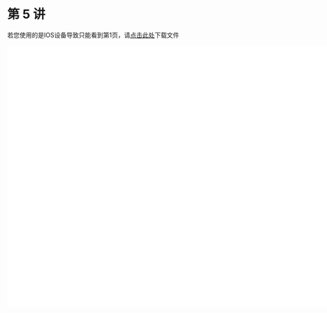 # 第 5 讲

<object data="第 5 讲 输入、输出与文件.pdf" type="application/pdf" width="150%" height="800">
    <p>若您使用的是IOS设备导致只能看到第1页，请<a href="第 5 讲 输入、输出与文件.pdf">点击此处</a>下载文件</p>
    <iframe src="第 5 讲 输入、输出与文件.pdf#navpanes=0" width="500%" height="600" frameborder="0"></iframe>
    
</object>
